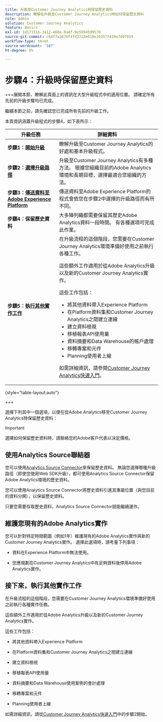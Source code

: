 ```yaml
---
title: 升級至Customer Journey Analytics時保留歷史資料
description: 瞭解在升級至Customer Journey Analytics時如何保留歷史資料
role: Admin
solution: Customer Journey Analytics
feature: Basics
exl-id: 1d17151b-3a12-468e-9a4f-9e5994599570
source-git-commit: c64f7a1676f4fd3712e618e26357f430e7d9f019
workflow-type: tm+mt
source-wordcount: '587'
ht-degree: 0%

---
```


# 步驟4：升級時保留歷史資料

+++展開本節，瞭解此頁面上的資訊在大型升級程式中的適用位置。 請確定所有先前的升級步驟均已完成。

繼續本節之前，請先確認您已完成所有先前的升級工作。

本頁資訊涵蓋升級程式的步驟4，如下表所示：

| 升級任務 | 詳細資料 |
|---------|----------|
| **步驟1：[開始升級](/help/getting-started/cja-upgrade/cja-upgrade-getstarted.md)** | 瞭解升級至Customer Journey Analytics的好處和基本升級程式。 |
| **步驟2：[選擇升級路徑](/help/getting-started/cja-upgrade/cja-upgrade-path.md)** | 升級至Customer Journey Analytics有多種方法。 根據您組織目前的Adobe Analytics環境和長期目標，選擇最適合您組織的方法。 |
| **步驟3：[傳送資料至Adobe Experience Platform](/help/getting-started/cja-upgrade/cja-upgrade-send-to-platform.md)** | 傳送資料至Adobe Experience Platform的程式會依您在步驟2中選擇的升級路徑而有所不同。 |
| <span class="preview">**步驟4：保留歷史資料**</span> | <span class="preview">大多陣列織都需要保留其歷史Adobe Analytics資料一段時間。 有各種選項可完成此作業。</span> |
| **步驟5：[執行其他實作工作](/help/getting-started/cja-getting-started.md)** | 在升級流程的這個階段，您需要在Customer Journey Analytics環境準備好使用之前執行各種工作。<p>這些額外工作適用於從Adobe Analytics升級以及新的Customer Journey Analytics實作。</p><p>這些工作包括：</p><ul><li>將其他資料帶入Experience Platform</li><li>在Platform資料集和Customer Journey Analytics之間建立連線</li><li>建立資料檢視</li><li>移植報表API使用量</li><li>資料摘要和Data Warehouse的帳戶處理</li><li>移轉專案和元件</li><li>Planning使用者上線</li></ul> <p>如需詳細資訊，請參閱[Customer Journey Analytics快速入門](/help/getting-started/cja-getting-started.md)。 |

{style="table-layout:auto"}

+++

選擇下列其中一個選項，以便在從Adobe Analytics移至Customer Journey Analytics時保留歷史資料：

>[!IMPORTANT]
>
>選擇如何保留歷史資料時，請聯絡您的Adobe客戶代表以決定價格。

## 使用Analytics Source聯結器

您可以使用[Analytics Source Connector](/help/data-ingestion/analytics.md)來保留歷史資料。 無論您選擇哪種升級路徑（即使您使用Web SDK升級），都可使用Analytics Source Connector保留Adobe Analytics環境的歷史資料。

您可以使用Analytics Source Connector將歷史資料引進其專屬位置（與您目前的資料分開），以保留歷史資料。

只要您需要存取歷史資料，Analytics Source Connector就能繼續運作。

<!-- Another possibility in the future: Map historical data in a way that allows you to tie it to your new data.  Possible? Explain -->

## 維護您現有的Adobe Analytics實作

您可以針對特定時間範圍（例如1年）維護現有的Adobe Analytics實作與新的Customer Journey Analytics實作。 選擇此選項時，請考量下列事項：

* 資料在Experience Platform中無法使用。

* 您應規劃在Customer Journey Analytics中有足夠資料後停用Adobe Analytics實作。

## 接下來，執行其他實作工作

在升級流程的這個階段，您需要在Customer Journey Analytics環境準備好使用之前執行各種實作任務。

這些額外工作適用於從Adobe Analytics升級以及新的Customer Journey Analytics實作。

這些工作包括：

* 將其他資料帶入Experience Platform

* 在Platform資料集和Customer Journey Analytics之間建立連線

* 建立資料檢視

* 移植報表API使用量

* 資料摘要和Data Warehouse使用案例的會計處理

* 移轉專案和元件

* Planning使用者上線

如需詳細資訊，請從[Customer Journey Analytics快速入門](/help/getting-started/cja-getting-started.md)中的步驟2開始。
